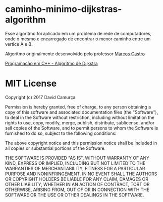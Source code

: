 # caminho-minimo-dijkstras-algorithm

Esse algoritmo foi aplicado em um problema de rede de computadores, onde o mesmo e encarregado de encontrar o menor caminho entre um vertice A e B.

Algoritmo originalmente desenvolvido pelo professor [Marcos Castro](https://github.com/marcoscastro) 

[Programação em C++ - Algoritmo de Dijkstra](https://gist.github.com/marcoscastro/d4e0df5b134c2cd63cf2)

# MIT License

Copyright (c) 2017 David Camurça

Permission is hereby granted, free of charge, to any person obtaining a copy
of this software and associated documentation files (the "Software"), to deal
in the Software without restriction, including without limitation the rights
to use, copy, modify, merge, publish, distribute, sublicense, and/or sell
copies of the Software, and to permit persons to whom the Software is
furnished to do so, subject to the following conditions:

The above copyright notice and this permission notice shall be included in all
copies or substantial portions of the Software.

THE SOFTWARE IS PROVIDED "AS IS", WITHOUT WARRANTY OF ANY KIND, EXPRESS OR
IMPLIED, INCLUDING BUT NOT LIMITED TO THE WARRANTIES OF MERCHANTABILITY,
FITNESS FOR A PARTICULAR PURPOSE AND NONINFRINGEMENT. IN NO EVENT SHALL THE
AUTHORS OR COPYRIGHT HOLDERS BE LIABLE FOR ANY CLAIM, DAMAGES OR OTHER
LIABILITY, WHETHER IN AN ACTION OF CONTRACT, TORT OR OTHERWISE, ARISING FROM,
OUT OF OR IN CONNECTION WITH THE SOFTWARE OR THE USE OR OTHER DEALINGS IN THE
SOFTWARE.
